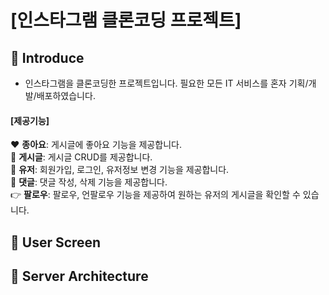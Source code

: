# [인스타그램 클론코딩 프로젝트]
## 📢 Introduce
* 인스타그램을 클론코딩한 프로젝트입니다. 필요한 모든 IT 서비스를 혼자 기획/개발/배포하였습니다.
#### [제공기능]
♥ <b>종아요</b>: 게시글에 좋아요 기능을 제공합니다. <br>
📄 <b>게시글</b>: 게시글 CRUD를 제공합니다. <br>
👨 <b>유저</b>: 회원가입, 로그인, 유저정보 변경 기능을 제공합니다. <br>
💬 <b>댓글</b>: 댓글 작성, 삭제 기능을 제공합니다. <br>
👉 <b>팔로우</b>: 팔로우, 언팔로우 기능을 제공하여 원하는 유저의 게시글을 확인할 수 있습니다. <br>

## 📸 User Screen


## 📌 Server Architecture



